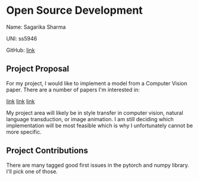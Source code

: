 # Open Source Development

Name: Sagarika Sharma

UNI: ss5946

GitHub: [link](https://github.com/sagarika5946)

## Project Proposal

For my project, I would like to implement a model from a Computer Vision paper. There are a number of papers I'm interested in:

[link](https://arxiv.org/abs/2209.14024v1)
[link](https://arxiv.org/abs/1809.02108)
[link](https://openaccess.thecvf.com/content_CVPR_2019/papers/Shugrina_Creative_Flow_Dataset_CVPR_2019_paper.pdf)

My project area will likely be in style transfer in computer vision, natural language transduction, or image animation. I am still deciding which implementation will be most feasible which is why I unfortunately cannot be more specific.

## Project Contributions

There are many tagged good first issues in the pytorch and numpy library. I'll pick one of those.
